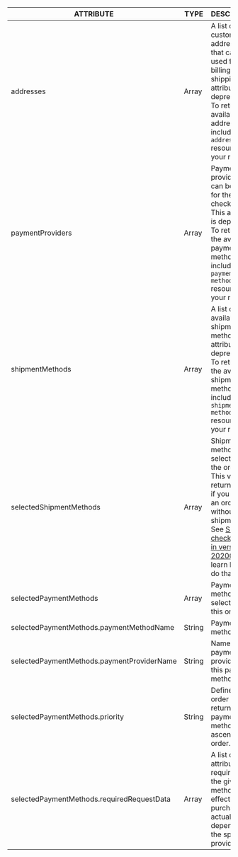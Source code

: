 | ATTRIBUTE | TYPE | DESCRIPTION |
| ----------- | ----- | ----- |
| addresses | Array | A list of customer addresses that can be used for billing or shipping. This attribute is deprecated. To retrieve all available addresses, include the `addresses` resource in your request. |
| paymentProviders | Array | Payment providers that can be used for the checkout. This attribute is deprecated. To retrieve all the available payment methods, include the `payment-methods` resource in your request. |  
| shipmentMethods | Array | A list of available shipment methods. This attribute is deprecated. To retrieve all the available shipment methods, include the `shipment-methods` resource in your request. |  
| selectedShipmentMethods | Array | Shipment methods selected for the order. This value is returned only if you submit an order without shipments. See [Submit checkout data in version 202009.0](/docs/pbc/all/cart-and-checkout/{{page.version}}/base-shop/manage-using-glue-api/check-out/submit-checkout-data.html.html) to learn how to do that. |
| selectedPaymentMethods | Array | Payment methods selected for this order. |
| selectedPaymentMethods.paymentMethodName | String | Payment method name. |
| selectedPaymentMethods.paymentProviderName | String | Name of the payment provider for this payment method. |
| selectedPaymentMethods.priority | String | Defines the order of returned payment methods in ascending order. |
| selectedPaymentMethods.requiredRequestData | Array | A list of attributes required by the given method to effectuate a purchase. The actual list depends on the specific provider. |
